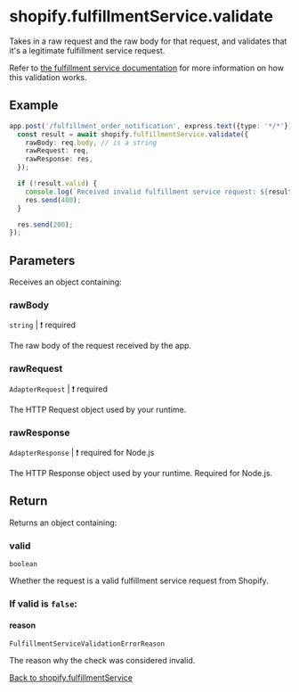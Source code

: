 # shopify.fulfillmentService.validate

Takes in a raw request and the raw body for that request, and validates that it's a legitimate fulfillment service request.

Refer to [the fulfillment service documentation](https://shopify.dev/docs/apps/fulfillment/fulfillment-service-apps/manage-fulfillments#step-3-act-on-fulfillment-requests) for more information on how this validation works.

## Example

```ts
app.post('/fulfillment_order_notification', express.text({type: '*/*'}), async (req, res) => {
  const result = await shopify.fulfillmentService.validate({
    rawBody: req.body, // is a string
    rawRequest: req,
    rawResponse: res,
  });

  if (!result.valid) {
    console.log(`Received invalid fulfillment service request: ${result.reason}`);
    res.send(400);
  }

  res.send(200);
});
```

## Parameters

Receives an object containing:

### rawBody

`string` | :exclamation: required

The raw body of the request received by the app.

### rawRequest

`AdapterRequest` | :exclamation: required

The HTTP Request object used by your runtime.

### rawResponse

`AdapterResponse` | :exclamation: required for Node.js

The HTTP Response object used by your runtime. Required for Node.js.

## Return

Returns an object containing:

### valid

`boolean`

Whether the request is a valid fulfillment service request from Shopify.

### If valid is `false`:

#### reason

`FulfillmentServiceValidationErrorReason`

The reason why the check was considered invalid.

[Back to shopify.fulfillmentService](./README.md)
